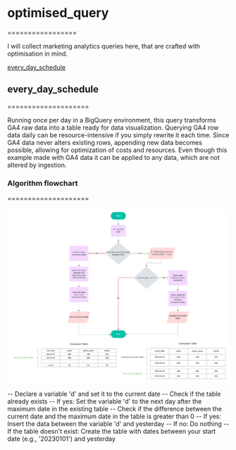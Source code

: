 # optimised_query

=================

I will collect marketing analytics queries here, that are crafted with optimisation in mind.

[every_day_schedule](#every_day_schedule)

## every_day_schedule

====================

Running once per day in a BigQuery environment, this query transforms GA4 raw data into a table ready for data visualization. Querying GA4 row data daily can be resource-intensive if you simply rewrite it each time. Since GA4 data never alters existing rows, appending new data becomes possible, allowing for optimization of costs and resources. Even though this example made with GA4 data it can be applied to any data, which are not altered by ingestion.

### Algorithm flowchart

====================

![algorithm flowchart every_day_schedule](images/every_day_schedule.png)

-- Declare a variable 'd' and set it to the current date
-- Check if the table already exists
-- If yes: Set the variable 'd' to the next day after the maximum date in the existing table
-- Check if the difference between the current date and the maximum date in the table is greater than 0
-- If yes: Insert the data between the variable 'd' and yesterday
-- If no: Do nothing
-- If the table doesn't exist: Create the table with dates between your start date (e.g., '20230101') and yesterday
